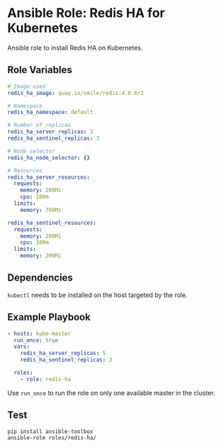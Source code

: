 # Ansible Role: Redis HA for Kubernetes

Ansible role to install Redis HA on Kubernetes.

## Role Variables

```yaml
# Image used
redis_ha_image: quay.io/smile/redis:4.0.6r2

# Namespace
redis_ha_namespace: default

# Number of replicas
redis_ha_server_replicas: 3
redis_ha_sentinel_replicas: 3

# Node selector
redis_ha_node_selector: {}

# Resources
redis_ha_server_resources:
  requests:
    memory: 200Mi
    cpu: 100m
  limits:
    memory: 700Mi

redis_ha_sentinel_resources:
  requests:
    memory: 200Mi
    cpu: 100m
  limits:
    memory: 200Mi
```

## Dependencies

`kubectl` needs to be installed on the host  targeted by the role.

## Example Playbook

```yaml
- hosts: kube-master
  run_once: true
  vars:
    redis_ha_server_replicas: 5
    redis_ha_sentinel_replicas: 3

  roles:
    - role: redis-ha
```

Use `run_once` to run the role on only one available master in the cluster.

## Test

```bash
pip install ansible-toolbox
ansible-role roles/redis-ha/
```